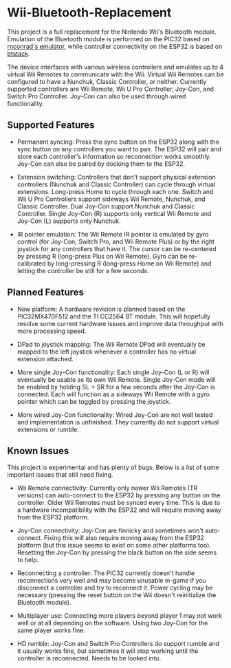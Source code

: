 # Wii-Bluetooth-Replacement

This project is a full replacement for the Nintendo Wii's Bluetooth module. Emulation of the Bluetooth module is performed on the PIC32 based on [rnconrad's emulator](https://github.com/rnconrad/WiiBluetoothEmulator), while controller connectivity on the ESP32 is based on [btstack](https://github.com/bluekitchen/btstack).

The device interfaces with various wireless controllers and emulates up to 4 virtual Wii Remotes to communicate with the Wii. Virtual Wii Remotes can be configured to have a Nunchuk, Classic Controller, or neither. Currently supported controllers are Wii Remote, Wii U Pro Controller, Joy-Con, and Switch Pro Controller. Joy-Con can also be used through wired functionality.

## Supported Features

- Permanent syncing: Press the sync button on the ESP32 along with the sync button on any controllers you want to pair. The ESP32 will pair and store each controller's information so reconnection works smoothly. Joy-Con can also be paired by docking them to the ESP32.

- Extension switching: Controllers that don't support physical extension controllers (Nunchuk and Classic Controller) can cycle through virtual extensions. Long-press Home to cycle through each one. Switch and Wii U Pro Controllers support sideways Wii Remote, Nunchuk, and Classic Controller. Dual Joy-Con support Nunchuk and Classic Controller. Single Joy-Con (R) supports only vertical Wii Remote and Joy-Con (L) supports only Nunchuk.

- IR pointer emulation: The Wii Remote IR pointer is emulated by gyro control (for Joy-Con, Switch Pro, and Wii Remote Plus) or by the right joystick for any controllers that have it. The cursor can be re-centered by pressing R (long-press Plus on Wii Remote). Gyro can be re-calibrated by long-pressing R (long-press Home on Wii Remote) and letting the controller be still for a few seconds.

## Planned Features

- New platform: A hardware revision is planned based on the PIC32MX470F512 and the TI CC2564 BT module. This will hopefully resolve some current hardware issues and improve data throughput with more processing speed.

- DPad to joystick mapping: The Wii Remote DPad will eventually be mapped to the left joystick whenever a controller has no virtual extension attached.

- More single Joy-Con functionality: Each single Joy-Con (L or R) will eventually be usable as its own Wii Remote. Single Joy-Con mode will be enabled by holding SL + SR for a few seconds after the Joy-Con is connected. Each will function as a sideways Wii Remote with a gyro pointer which can be toggled by pressing the joystick.

- More wired Joy-Con functionality: Wired Joy-Con are not well tested and implementation is unfinished. They currently do not support virtual extensions or rumble. 

## Known Issues

This project is experimental and has plenty of bugs. Below is a list of some important issues that still need fixing.

- Wii Remote connectivity: Currently only newer Wii Remotes (TR versions) can auto-connect to the ESP32 by pressing any button on the controller. Older Wii Remotes must be synced every time. This is due to a hardware incompatibility with the ESP32 and will require moving away from the ESP32 platform.

- Joy-Con connectivity: Joy-Con are finnicky and sometimes won't auto-connect. Fixing this will also require moving away from the ESP32 platform (but this issue seems to exist on some other platforms too). Resetting the Joy-Con by pressing the black button on the side seems to help.

- Reconnecting a controller: The PIC32 currently doesn't handle reconnections very well and may become unusable in-game if you disconnect a controller and try to reconnect it. Power cycling may be necessary (pressing the reset button on the Wii doesn't reinitialize the Bluetooth module).

- Multiplayer use: Connecting more players beyond player 1 may not work well or at all depending on the software. Using two Joy-Con for the same player works fine.

- HD rumble: Joy-Con and Switch Pro Controllers do support rumble and it usually works fine, but sometimes it will stop working until the controller is reconnected. Needs to be looked into.
